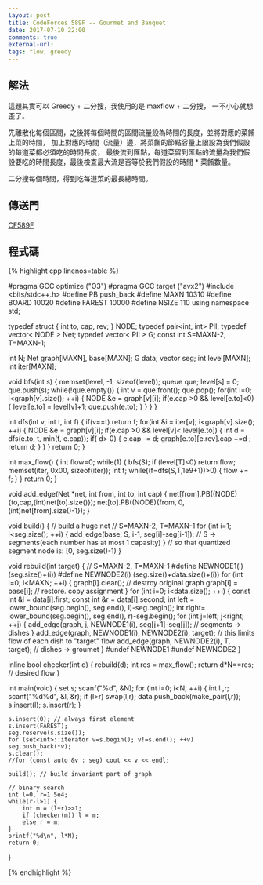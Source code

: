```yaml
---
layout: post
title: CodeForces 589F -- Gourmet and Banquet 
date: 2017-07-10 22:00
comments: true
external-url:
tags: flow, greedy
---
```


## 解法

這題其實可以 Greedy + 二分搜，我使用的是 maxflow + 二分搜，
一不小心就想歪了。

先離散化每個區間，之後將每個時間的區間流量設為時間的長度，並將對應的菜餚上菜的時間，
加上對應的時間（流量）邊，將菜餚的節點容量上限設為我們假設的每道菜都必須吃的時間長度，
最後流到匯點，每道菜留到匯點的流量為我們假設要吃的時間長度，最後檢查最大流是否等於我們假設的時間 * 菜餚數量。

二分搜每個時間，得到吃每道菜的最長總時間。

## 傳送門

[CF589F](http://codeforces.com/problemset/problem/589/F)

## 程式碼

{% highlight cpp linenos=table %}

#pragma GCC optimize ("O3")
#pragma GCC target ("avx2")
#include <bits/stdc++.h>
#define PB push_back
#define MAXN 10310
#define BOARD 10020
#define FAREST 10000
#define NSIZE 110
using namespace std;

typedef struct
{
    int to, cap, rev;
} NODE;
typedef pair<int, int> PII;
typedef vector< NODE > Net;
typedef vector< PII > G;
const int S=MAXN-2, T=MAXN-1;

int N;
Net graph[MAXN], base[MAXN];
G   data;
vector<int> seg;
int level[MAXN];
int iter[MAXN];

void bfs(int s) {
    memset(level, -1, sizeof(level));
    queue<int> que;
    level[s] = 0;
    que.push(s);
    while(!que.empty()) {
        int v = que.front(); que.pop();
        for(int i=0; i<graph[v].size(); ++i) {
            NODE &e = graph[v][i];
            if(e.cap >0 && level[e.to]<0) {
                level[e.to] = level[v]+1;
                que.push(e.to);
            }
        }
    }
}

int dfs(int v, int t, int f) {
    if(v==t) return f;
    for(int &i = iter[v]; i<graph[v].size(); ++i) {
        NODE &e = graph[v][i];
        if(e.cap >0 && level[v]< level[e.to]) {
            int d = dfs(e.to, t, min(f, e.cap));
            if( d> 0) {
                e.cap -= d;
                graph[e.to][e.rev].cap +=d ;
                return d;
            }
        }
    }
    return 0;
}

int max_flow()
{
    int flow=0;
    while(1) {
        bfs(S);
        if (level[T]<0) return flow;
        memset(iter, 0x00, sizeof(iter));
        int f;
        while((f=dfs(S,T,1e9+1))>0) {
            flow += f;
        }
    }
    return 0;
}

void add_edge(Net *net, int from, int to, int cap) {
    net[from].PB((NODE){to,cap,(int)net[to].size()});
    net[to].PB((NODE){from, 0, (int)net[from].size()-1});
}

void build() { // build a huge net
    // S=MAXN-2, T=MAXN-1
    for (int i=1; i<seg.size(); ++i) {
        add_edge(base, S, i-1, seg[i]-seg[i-1]); // S -> segments(each number has at most 1 capasity)
    }
    // so that quantized segment node is: [0, seg.size()-1)
}

void rebuild(int target) {
    // S=MAXN-2, T=MAXN-1
#define NEWNODE1(i) (seg.size()+(i))
#define NEWNODE2(i) (seg.size()+data.size()+(i))
    for (int i=0; i<MAXN; ++i) {
        graph[i].clear(); // destroy original graph
        graph[i] = base[i]; // restore. copy assignment
    }
    for (int i=0; i<data.size(); ++i) {
        const int &l = data[i].first;
        const int &r = data[i].second;
        int left = lower_bound(seg.begin(), seg.end(), l)-seg.begin();
        int right= lower_bound(seg.begin(), seg.end(), r)-seg.begin();
        for (int j=left; j<right; ++j) {
            add_edge(graph, j, NEWNODE1(i), seg[j+1]-seg[j]); // segments -> dishes
        }
        add_edge(graph, NEWNODE1(i), NEWNODE2(i), target); // this limits flow of each dish to "target" flow
        add_edge(graph, NEWNODE2(i), T, target); // dishes -> groumet
    }
#undef NEWNODE1
#undef NEWNODE2
}

inline bool checker(int d) {
    rebuild(d);
    int res = max_flow();
    return d*N==res; // desired flow
}

int main(void) {
    set<int> s;
    scanf("%d", &N);
    for (int i=0; i<N; ++i) {
        int l ,r; scanf("%d%d", &l, &r);
        if (l>r) swap(l,r);
        data.push_back(make_pair(l,r));
        s.insert(l); s.insert(r);
    }

    s.insert(0); // always first element
    s.insert(FAREST);
    seg.reserve(s.size());
    for (set<int>::iterator v=s.begin(); v!=s.end(); ++v) seg.push_back(*v);
    s.clear();
    //for (const auto &v : seg) cout << v << endl;

    build(); // build invariant part of graph
    
    // binary search
    int l=0, r=1.5e4;
    while(r-l>1) {
        int m = (l+r)>>1;
        if (checker(m)) l = m;
        else r = m;
    }
    printf("%d\n", l*N);
    return 0;
}

{% endhighlight %}

